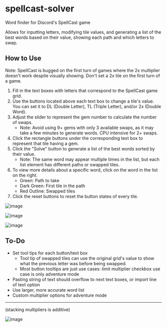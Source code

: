 # spellcast-solver
Word finder for Discord's SpellCast game

Allows for inputting letters, modifying tile values, and generating a list of the best words based on their value, showing each path and which letters to swap.

## How to Use

Note: SpellCast is bugged on the first turn of games where the 2x multiplier doesn't work despite visually showing. Don't set a 2x tile on the first turn of a game.
1. Fill in the text boxes with letters that correspond to the SpellCast game grid.
2. Use the buttons located above each text box to change a tile's value. You can set it to DL (Double Letter), TL (Triple Letter), and/or 2x (Double Word).
3. Adjust the slider to represent the gem number to calculate the number of swaps.
   - Note: Avoid using 9+ gems with only 3 available swaps, as it may take a few minutes to generate words. CPU intensive for 2+ swaps.
4. Click the rectangle buttons under the corresponding text box to represent that tile having a gem.
5. Click the "Solve" button to generate a list of the best words sorted by their value.
   - Note: The same word may appear multiple times in the list, but each list element has different paths or swapped tiles.
6. To view more details about a specific word, click on the word in the list on the right.
   - Green: Path to take
   - Dark Green: First tile in the path
   - Red Outline: Swapped tiles
7. Click the reset buttons to reset the button states of every tile.

![image](https://github.com/ppoiuy/spellcastsolver/assets/21088852/75cde797-0a14-4926-8120-f16567b2a20c)

![image](https://github.com/ppoiuy/spellcast-solver/assets/21088852/4eb7abb1-2f26-49b8-84b2-ef1a3544bdf7)

![image](https://github.com/ppoiuy/spellcast-solver/assets/21088852/b9b87e2d-6914-4fd3-b407-9ab113711550)

## To-Do
- Set tool tips for each button/text box
   - Tool tip of swapped tiles can use the original grid's value to show what the previous letter was before being swapped.
   - Most button tooltips are just use cases: limit multiplier checkbox use case is only adventure mode
- Pasting string of text should overflow to next text boxes, or import line of text option
- Use larger, more accurate word list
- Custom multiplier options for adventure mode
---

(stacking multipliers is additive)

![image](https://github.com/ppoiuy/spellcastsolver/assets/21088852/47679a26-452e-47ba-9258-b7f7bdce964a)
